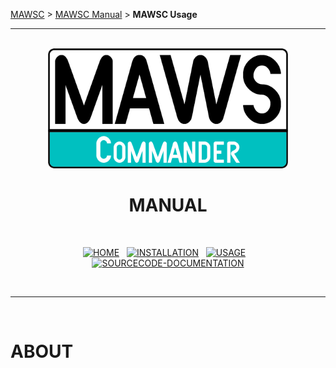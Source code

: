 <!-- b220618.112932 -->

[MAWSC](../../../) &gt; [MAWSC Manual](../MAWSC-Manual.md) &gt;  **MAWSC Usage**

***

<br>

<div align="center">

  <img src="../../../.github/Logo/maws-logo-commander-512x256.png" alt="MAWSC logo" width="384">
  <h1> 
    MANUAL<br>
  </h1>
  <br>
  
  [![HOME](https://img.shields.io/badge/HOME-007474?style=for-the-badge)](doc/Manual/MAWSC-Manual.md)&nbsp;&nbsp;&nbsp;[![INSTALLATION](https://img.shields.io/badge/INSTALLATION-007474?style=for-the-badge)](doc/Manual/Installation/MAWSC-Installation.md)&nbsp;&nbsp;&nbsp;[![USAGE](https://img.shields.io/badge/USAGE-00c0c0?style=for-the-badge)](doc/Manual/Usage/MAWSC-Usage.md)&nbsp;&nbsp;&nbsp;[![SOURCECODE-DOCUMENTATION](https://img.shields.io/badge/SOURCECODE%20DOCUMENTATION-007474?style=for-the-badge)](doc/Manual/Sourcecode/MAWSC-Sourcecode.md)

</div>

<br>

***

<br>

# ABOUT
